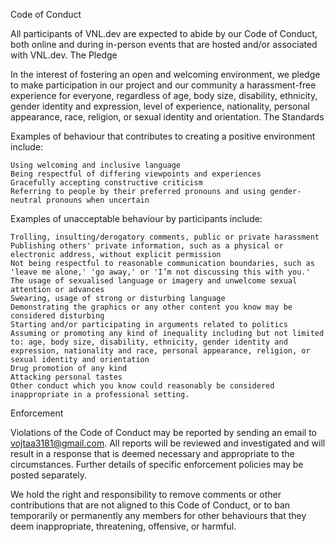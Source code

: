 Code of Conduct

All participants of VNL.dev are expected to abide by our Code of Conduct, both online and during in-person events that are hosted and/or associated with VNL.dev.
The Pledge

In the interest of fostering an open and welcoming environment, we pledge to make participation in our project and our community a harassment-free experience for everyone, regardless of age, body size, disability, ethnicity, gender identity and expression, level of experience, nationality, personal appearance, race, religion, or sexual identity and orientation.
The Standards

Examples of behaviour that contributes to creating a positive environment include:

    Using welcoming and inclusive language
    Being respectful of differing viewpoints and experiences
    Gracefully accepting constructive criticism
    Referring to people by their preferred pronouns and using gender-neutral pronouns when uncertain

Examples of unacceptable behaviour by participants include:

    Trolling, insulting/derogatory comments, public or private harassment
    Publishing others' private information, such as a physical or electronic address, without explicit permission
    Not being respectful to reasonable communication boundaries, such as 'leave me alone,' 'go away,' or 'I’m not discussing this with you.'
    The usage of sexualised language or imagery and unwelcome sexual attention or advances
    Swearing, usage of strong or disturbing language
    Demonstrating the graphics or any other content you know may be considered disturbing
    Starting and/or participating in arguments related to politics
    Assuming or promoting any kind of inequality including but not limited to: age, body size, disability, ethnicity, gender identity and expression, nationality and race, personal appearance, religion, or sexual identity and orientation
    Drug promotion of any kind
    Attacking personal tastes
    Other conduct which you know could reasonably be considered inappropriate in a professional setting.

Enforcement

Violations of the Code of Conduct may be reported by sending an email to vojtaa3181@gmail.com. All reports will be reviewed and investigated and will result in a response that is deemed necessary and appropriate to the circumstances. Further details of specific enforcement policies may be posted separately.

We hold the right and responsibility to remove comments or other contributions that are not aligned to this Code of Conduct, or to ban temporarily or permanently any members for other behaviours that they deem inappropriate, threatening, offensive, or harmful. 
